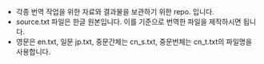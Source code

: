- 각종 번역 작업을 위한 자료와 결과물을 보관하기 위한 repo. 입니다.
- source.txt 파일은 한글 원본입니다. 이를 기준으로 번역한 파일을 제작하시면 됩니다.
- 영문은 en.txt, 일문 jp.txt, 중문간체는 cn_s.txt, 중문번체는 cn_t.txt의 파일명을 사용합니다.

